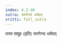 ```yaml
---
index: 4.2.46
sutra: चरणेभ्यो धर्मवत्‌
vritti: full_sutra
---
```


तस्य समूहः (इति) चरणेभ्यः धर्मवत् 